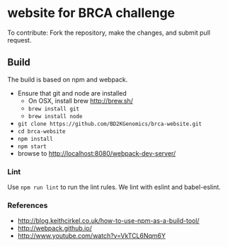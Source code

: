 # website for BRCA challenge
To contribute:
Fork the repository, make the changes, and submit pull request. 

## Build
The build is based on npm and webpack.
 * Ensure that git and node are installed
   * On OSX, install brew http://brew.sh/
   * `brew install git`
   * `brew install node`
 * `git clone https://github.com/BD2KGenomics/brca-website.git`
 * `cd brca-website`
 * `npm install`
 * `npm start`
 * browse to [http://localhost:8080/webpack-dev-server/](http://localhost:8080/webpack-dev-server/)

### Lint

Use `npm run lint` to run the lint rules. We lint with eslint and babel-eslint.

### References
 * http://blog.keithcirkel.co.uk/how-to-use-npm-as-a-build-tool/
 * http://webpack.github.io/
 * http://www.youtube.com/watch?v=VkTCL6Nqm6Y
